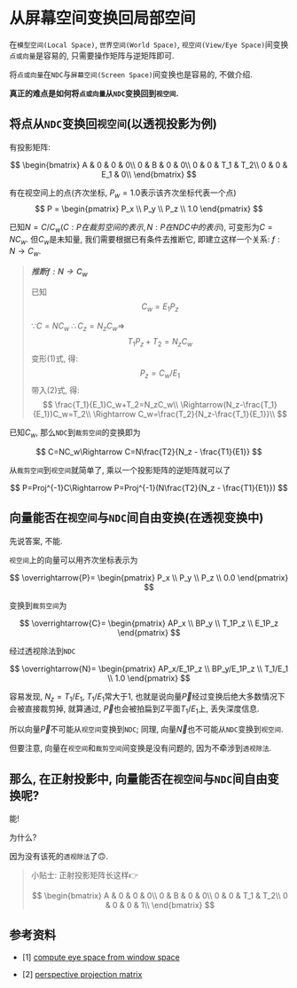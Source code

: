 # 从屏幕空间变换回局部空间

在`模型空间(Local Space)`, `世界空间(World Space)`, `视空间(View/Eye Space)`间变换`点或向量`是容易的, 只需要操作矩阵与逆矩阵即可.

将`点或向量`在`NDC`与`屏幕空间(Screen Space)`间变换也是容易的, 不做介绍.

**真正的难点是如何将`点或向量`从`NDC`变换回到`视空间`.**

## 将点从`NDC`变换回`视空间`(以透视投影为例)

有投影矩阵:

$$
\begin{bmatrix}
A & 0 & 0 & 0\\
0 & B & 0 & 0\\
0 & 0 & T_1 & T_2\\
0 & 0 & E_1 & 0\\
\end{bmatrix}
$$

有在视空间上的点(齐次坐标, $P_w = 1.0$表示该齐次坐标代表一个点)
$$
P = 
\begin{pmatrix}
P_x \\ P_y \\ P_z \\ 1.0
\end{pmatrix}
$$

已知$N = C/C_w(C: P在裁剪空间的表示, N: P在NDC中的表示)$, 可变形为$C = NC_w$.
但$C_w$是未知量, 我们需要根据已有条件去推断它, 即建立这样一个关系: $f: N\rightarrow C_w$.

>_**推断$f: N\rightarrow C_w$**_
>
>已知
>$$
>C_w = E_1P_z\tag{1}
>$$
>
>$\because C=NC_w$
>$\therefore C_z=N_zC_w\Longrightarrow$
>$$
>T_1P_z+T_2=N_zC_w\tag{2}
>$$
>变形(1)式, 得:
>$$
>P_z=C_w/E_1
>$$
>带入(2)式, 得:
>$$
>\frac{T_1}{E_1}C_w+T_2=N_zC_w\\
>\Rightarrow(N_z-\frac{T_1}{E_1})C_w=T_2\\
>\Rightarrow C_w=\frac{T_2}{N_z-\frac{T_1}{E_1}}\\
>$$

已知$C_w$, 那么`NDC`到`裁剪空间`的变换即为

$$
C=NC_w\Rightarrow C=N\frac{T2}{N_z - \frac{T1}{E1}}
$$

从`裁剪空间`到`视空间`就简单了, 乘以一个投影矩阵的逆矩阵就可以了

$$
P=Proj^{-1}C\Rightarrow P=Proj^{-1}(N\frac{T2}{N_z - \frac{T1}{E1}})
$$

## 向量能否在`视空间`与`NDC`间自由变换(在透视变换中)

先说答案, 不能.

`视空间`上的向量可以用齐次坐标表示为

$$
\overrightarrow{P}=
\begin{pmatrix}
P_x \\ P_y \\ P_z \\ 0.0
\end{pmatrix}
$$

变换到`裁剪空间`为

$$
\overrightarrow{C}=
\begin{pmatrix}
AP_x \\ BP_y \\ T_1P_z \\ E_1P_z
\end{pmatrix}
$$

经过透视除法到`NDC`

$$
\overrightarrow{N}=
\begin{pmatrix}
AP_x/E_1P_z \\ BP_y/E_1P_z \\ T_1/E_1 \\ 1.0
\end{pmatrix}
$$

容易发现, $N_z=T_1/E_1$, $T_1/E_1$常大于1, 也就是说向量$\overrightarrow{P}$经过变换后绝大多数情况下会被直接裁剪掉, 就算通过, $\overrightarrow{P}$也会被拍扁到Z平面$T_1/E_1$上, 丢失深度信息.

所以向量$\overrightarrow{P}$不可能从`视空间`变换到`NDC`; 同理, 向量$\overrightarrow{N}$也不可能从`NDC`变换到`视空间`.

但要注意, 向量在`视空间`和`裁剪空间`间变换是没有问题的, 因为不牵涉到`透视除法`.

## 那么, 在正射投影中, 向量能否在`视空间`与`NDC`间自由变换呢?

能!

为什么?

因为没有该死的`透视除法`了🙃.

>小贴士: 正射投影矩阵长这样👉
>
>$$
>\begin{bmatrix}
>A & 0 & 0 & 0\\
>0 & B & 0 & 0\\
>0 & 0 & T_1 & T_2\\
>0 & 0 & 0 & 1\\
>\end{bmatrix}
>$$

## 参考资料

- [1] [compute eye space from window space](https://www.khronos.org/opengl/wiki/Compute_eye_space_from_window_space)

- [2] [perspective projection matrix](http://www.songho.ca/opengl/gl_projectionmatrix.html)